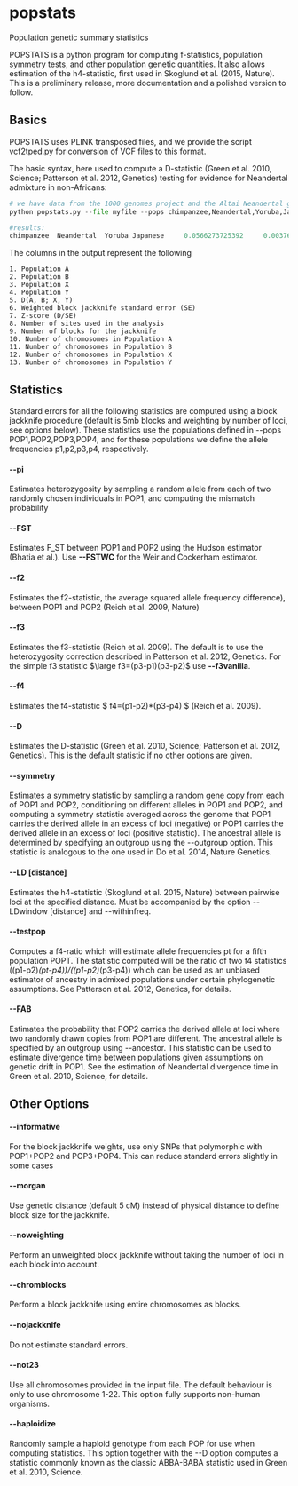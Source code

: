 # popstats
Population genetic summary statistics

POPSTATS is a python program for computing f-statistics, population symmetry tests, and other population genetic quantities. It also allows estimation of the h4-statistic, first used in Skoglund et al. (2015, Nature). This is a preliminary release, more documentation and a polished version to follow.

## Basics

POPSTATS uses PLINK transposed files, and we provide the script vcf2tped.py for conversion of VCF files to this format.

The basic syntax, here used to compute a D-statistic (Green et al. 2010, Science; Patterson et al. 2012, Genetics) testing for evidence for Neandertal admixture in non-Africans:

```python
# we have data from the 1000 genomes project and the Altai Neandertal genome (Prufer et al. 2014, Nature) in myfile.tped and myfile.tfam
python popstats.py --file myfile --pops chimpanzee,Neandertal,Yoruba,Japanese --informative

#results:
chimpanzee 	Neandertal 	Yoruba Japanese 	0.0566273725392 	0.00376607791239 	15.036165968 	1002084 	530 	2 	2 	208 	214
```

The columns in the output represent the following
```
1. Population A
2. Population B
3. Population X
4. Population Y
5. D(A, B; X, Y)
6. Weighted block jackknife standard error (SE)
7. Z-score (D/SE)
8. Number of sites used in the analysis
9. Number of blocks for the jackknife
10. Number of chromosomes in Population A
11. Number of chromosomes in Population B
12. Number of chromosomes in Population X
13. Number of chromosomes in Population Y
```

## Statistics

Standard errors for all the following statistics are computed using a block jackknife procedure (default is 5mb blocks and weighting by number of loci, see options below). These statistics use the populations defined in --pops POP1,POP2,POP3,POP4, and for these populations we define the allele frequencies p1,p2,p3,p4, respectively.

#### --pi
Estimates heterozygosity by sampling a random allele from each of two randomly chosen individuals in POP1, and computing the mismatch probability

#### --FST
Estimates F_ST between POP1 and POP2 using the Hudson estimator (Bhatia et al.). Use **--FSTWC** for the Weir and Cockerham estimator.

#### --f2
Estimates the f2-statistic, the average squared allele frequency difference), between POP1 and POP2 (Reich et al. 2009, Nature)

#### --f3
Estimates the f3-statistic (Reich et al. 2009). The default is to use the heterozygosity correction described in Patterson et al. 2012, Genetics. For the simple f3 statistic $\large f3=(p3-p1)(p3-p2)$ use **--f3vanilla**.

#### --f4
Estimates the f4-statistic $ f4=(p1-p2)*(p3-p4) $ (Reich et al. 2009).

#### --D 
Estimates the D-statistic (Green et al. 2010, Science; Patterson et al. 2012, Genetics). This is the default statistic if no other options are given.

#### --symmetry
Estimates a symmetry statistic by sampling a random gene copy from each of POP1 and POP2, conditioning on different alleles in POP1 and POP2, and computing a symmetry statistic averaged across the genome that POP1 carries the derived allele in an excess of loci (negative) or POP1 carries the derived allele in an excess of loci (positive statistic). The ancestral allele is determined by specifying an outgroup using the --outgroup option. This statistic is analogous to the one used in Do et al. 2014, Nature Genetics.

#### --LD [distance] 

Estimates the h4-statistic (Skoglund et al. 2015, Nature) between pairwise loci at the specified distance. Must be accompanied by the option --LDwindow [distance] and --withinfreq.

#### --testpop
Computes a f4-ratio which will estimate allele frequencies pt for a fifth population POPT. The statistic computed will be the ratio of two f4 statistics  ((p1-p2)*(pt-p4))/((p1-p2)*(p3-p4)) which can be used as an unbiased estimator of ancestry in admixed populations under certain phylogenetic assumptions. See Patterson et al. 2012, Genetics, for details.

#### --FAB

Estimates the probability that POP2 carries the derived allele at loci where two randomly drawn copies from POP1 are different. The ancestral allele is specified by an outgroup using --ancestor. This statistic can be used to estimate divergence time between populations given assumptions on genetic drift in POP1. See the estimation of Neandertal divergence time in Green et al. 2010, Science, for details.

## Other Options

#### --informative 

For the block jackknife weights, use only SNPs that polymorphic with POP1+POP2 and POP3+POP4. This can reduce standard errors slightly in some cases

#### --morgan 

Use genetic distance (default 5 cM) instead of physical distance to define block size for the jackknife.

#### --noweighting 

Perform an unweighted block jackknife without taking the number of loci in each block into account.

#### --chromblocks 

Perform a block jackknife using entire chromosomes as blocks.

#### --nojackknife 

Do not estimate standard errors.

#### --not23 

Use all chromosomes provided in the input file. The default behaviour is only to use chromosome 1-22. This option fully supports non-human organisms.

#### --haploidize 

Randomly sample a haploid genotype from each POP for use when computing statistics. This option together with the --D option computes a statistic commonly known as the classic ABBA-BABA statistic used in Green et al. 2010, Science.

